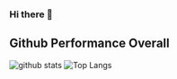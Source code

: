 ### Hi there 👋
## Github Performance Overall

![github stats](https://github-readme-stats.vercel.app/api?username=daniellumbantobing&show_icons=true)
![Top Langs](https://github-readme-stats.vercel.app/api/top-langs/?username=daniellumbantobing&layout=compact)
<!--
**daniellumbantobing/daniellumbantobing** is a ✨ _special_ ✨ repository because its `README.md` (this file) appears on your GitHub profile.

Here are some ideas to get you started:

- 🔭 I’m currently working on ...
- 🌱 I’m currently learning ...
- 👯 I’m looking to collaborate on ...
- 🤔 I’m looking for help with ...
- 💬 Ask me about ...
- 📫 How to reach me: ...
- 😄 Pronouns: ...
- ⚡ Fun fact: ...
-->
